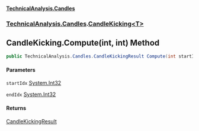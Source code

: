 #### [TechnicalAnalysis.Candles](TechnicalAnalysis.Candles.md 'TechnicalAnalysis.Candles')
### [TechnicalAnalysis.Candles](TechnicalAnalysis.Candles.md#TechnicalAnalysis.Candles 'TechnicalAnalysis.Candles').[CandleKicking&lt;T&gt;](CandleKicking_T_.md 'TechnicalAnalysis.Candles.CandleKicking<T>')

## CandleKicking<T>.Compute(int, int) Method

```csharp
public TechnicalAnalysis.Candles.CandleKickingResult Compute(int startIdx, int endIdx);
```
#### Parameters

<a name='TechnicalAnalysis.Candles.CandleKicking_T_.Compute(int,int).startIdx'></a>

`startIdx` [System.Int32](https://docs.microsoft.com/en-us/dotnet/api/System.Int32 'System.Int32')

<a name='TechnicalAnalysis.Candles.CandleKicking_T_.Compute(int,int).endIdx'></a>

`endIdx` [System.Int32](https://docs.microsoft.com/en-us/dotnet/api/System.Int32 'System.Int32')

#### Returns
[CandleKickingResult](CandleKickingResult.md 'TechnicalAnalysis.Candles.CandleKickingResult')
